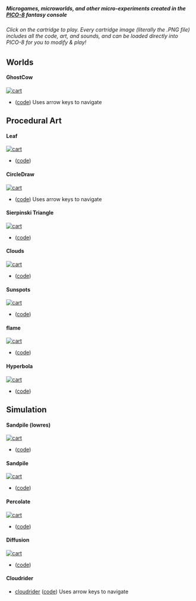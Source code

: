 ##### Microgames, microworlds, and other micro-experiments created in the [PICO-8](https://www.lexaloffle.com/pico-8.php) fantasy console

######  Click on the cartridge to play. Every cartridge image (literally the .PNG file) includes all the code, art, and sounds, and can be loaded directly into PICO-8 for you to modify & play!

## Worlds

#### GhostCow
[![cart](games/ghostcow/ghostcow.p8.png)](games/ghostcow/)
- ([code](https://github.com/aatishb/microworlds/blob/master/games/ghostcow/sketch.lua)) Uses arrow keys to navigate

## Procedural Art

#### Leaf
[![cart](art/leaf/leaf.p8.png)](art/leaf/)
- ([code](https://github.com/aatishb/microworlds/blob/master/art/leaf/sketch.lua))

#### CircleDraw
[![cart](art/circledraw/circledraw.p8.png)](art/circledraw/)
- ([code](https://github.com/aatishb/microworlds/blob/master/art/circledraw/sketch.lua)) Uses arrow keys to navigate

#### Sierpinski Triangle
[![cart](art/sierpinski/sierpinski.p8.png)](art/sierpinski/)
- ([code](https://github.com/aatishb/microworlds/blob/master/art/sierpinski/sketch.lua))

#### Clouds
[![cart](art/clouds/clouds.p8.png)](art/clouds/)
- ([code](https://github.com/aatishb/microworlds/blob/master/art/clouds/sketch.lua))

#### Sunspots
[![cart](art/sunspots/sunspots.p8.png)](art/sunspots/)
- ([code](https://github.com/aatishb/microworlds/blob/master/art/sunspots/sketch.lua))

#### flame
[![cart](art/flame/flame.p8.png)](art/flame/)
- ([code](https://github.com/aatishb/microworlds/blob/master/art/flame/sketch.lua))

#### Hyperbola
[![cart](art/hyperbola/hyperbola.p8.png)](art/hyperbola/)
- ([code](https://github.com/aatishb/microworlds/blob/master/art/hyperbola/sketch.lua))

## Simulation

#### Sandpile (lowres)
[![cart](simulation/sandpile-lowres/sandpile.p8.png)](simulation/sandpile-lowres/)
- ([code](https://github.com/aatishb/microworlds/blob/master/simulation/sandpile-lowres/sketch.lua))

#### Sandpile
[![cart](simulation/sandpile/sandpile.p8.png)](simulation/sandpile/)
- ([code](https://github.com/aatishb/microworlds/blob/master/simulation/sandpile/sketch.lua))

#### Percolate
[![cart](simulation/percolation/percolate.p8.png)](simulation/percolation/)
- ([code](https://github.com/aatishb/microworlds/blob/master/simulation/percolation/sketch.lua))

#### Diffusion
[![cart](simulation/diffusion/diffusion.p8.png)](simulation/diffusion/)
- ([code](https://github.com/aatishb/microworlds/blob/master/simulation/diffusion/sketch.lua))

#### Cloudrider
- [cloudrider](simulation/cloudrider/) ([code](https://github.com/aatishb/microworlds/blob/master/simulation/cloudrider/sketch.lua)) Uses arrow keys to navigate
